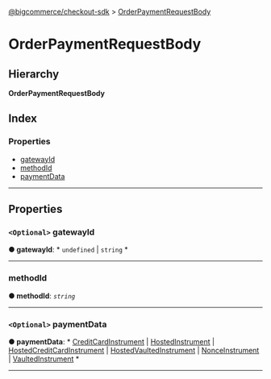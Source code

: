 [@bigcommerce/checkout-sdk](../README.md) > [OrderPaymentRequestBody](../interfaces/orderpaymentrequestbody.md)

# OrderPaymentRequestBody

## Hierarchy

**OrderPaymentRequestBody**

## Index

### Properties

* [gatewayId](orderpaymentrequestbody.md#gatewayid)
* [methodId](orderpaymentrequestbody.md#methodid)
* [paymentData](orderpaymentrequestbody.md#paymentdata)

---

## Properties

<a id="gatewayid"></a>

### `<Optional>` gatewayId

**● gatewayId**: * `undefined` &#124; `string`
*

___
<a id="methodid"></a>

###  methodId

**● methodId**: *`string`*

___
<a id="paymentdata"></a>

### `<Optional>` paymentData

**● paymentData**: * [CreditCardInstrument](creditcardinstrument.md) &#124; [HostedInstrument](hostedinstrument.md) &#124; [HostedCreditCardInstrument](../#hostedcreditcardinstrument) &#124; [HostedVaultedInstrument](../#hostedvaultedinstrument) &#124; [NonceInstrument](nonceinstrument.md) &#124; [VaultedInstrument](vaultedinstrument.md)
*

___

